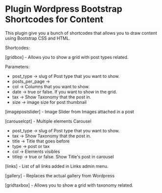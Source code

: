 # Plugin Wordpress Bootstrap Shortcodes for Content

This plugin give you a bunch of shortcodes that allows you to draw content using Bootstrap CSS and HTML. 

Shortcodes:

[gridbox] - Allows you to show a grid with post types related.

Parameters:
- post_type -> slug of Post type that you want to show.
- posts_per_page -> 
- col -> Columns that you want to show.
- date -> true or false. If you want to show in the grid.
- tax -> Show Taxonomy that the post in.
- size -> image size for post thumbnail

[imagepostslider] - Image Slider from Images attached in a post

[carouselcpt] - Multiple elements Carousel 

- post_type -> slug of Post type that you want to show.
- tax -> Show Taxonomy that the post in.
- title -> Title that goes before
- type -> post or tax
- col -> Elements visibles
- titlep -> true or false. Show Title's post in carousel

[links] - List of all links added in Links admin menu.

[gallery] - Replaces the actual gallery from Wordpress

[gridtaxbox] - Allows you to show a grid with taxonomy related.